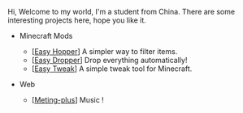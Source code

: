 Hi, Welcome to my world, I'm a student from China. There are some interesting projects here, hope you like it.

+ Minecraft Mods

  - [[Easy Hopper](https://github.com/DearXuan7392/EasyHopper)]
  A simpler way to filter items.
  - [[Easy Dropper](https://github.com/DearXuan7392/EasyDropper)]
  Drop everything automatically!
  - [[Easy Tweak](https://github.com/DearXuan7392/EasyTweak)]
  A simple tweak tool for Minecraft.

+ Web

  - [[Meting-plus](https://github.com/DearXuan7392/Meting-plus)]
  Music !


